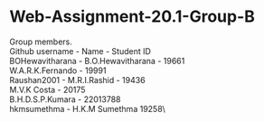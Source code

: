 # Web-Assignment-20.1-Group-B

Group members.\
Github username - Name - Student ID\
BOHewavitharana - B.O.Hewavitharana - 19661\
W.A.R.K.Fernando - 19991\
Raushan2001 - M.R.I.Rashid - 19436\
M.V.K Costa - 20175\
B.H.D.S.P.Kumara - 22013788\
hkmsumethma - H.K.M Sumethma 19258\
